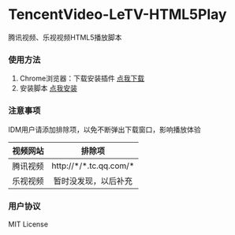 # TencentVideo-LeTV-HTML5Play
腾讯视频、乐视视频HTML5播放脚本


### 使用方法
1. Chrome浏览器：下载安装插件 [点我下载](https://chrome.google.com/webstore/detail/tampermonkey/dhdgffkkebhmkfjojejmpbldmpobfkfo)
2. 安装脚本 [点我安装](https://raw.githubusercontent.com/kuaitou286/TencentVideo-LeTV-HTML5Play/master/TencentVideo-LeTV-HTML5Play.user.js)

### 注意事项
IDM用户请添加排除项，以免不断弹出下载窗口，影响播放体验

| 视频网站 | 排除项 |
| ------------- |:-------------:|
| 腾讯视频  | http:\/\/\*\/\*.tc.qq.com\/\* |
| 乐视视频  | 暂时没发现，以后补充  | 

### 用户协议
MIT License
